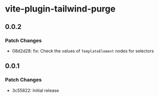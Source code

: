 # vite-plugin-tailwind-purge

## 0.0.2

### Patch Changes

- 08d2d28: fix: Check the values of `TemplateElement` nodes for selectors

## 0.0.1

### Patch Changes

- 3c55822: Initial release
